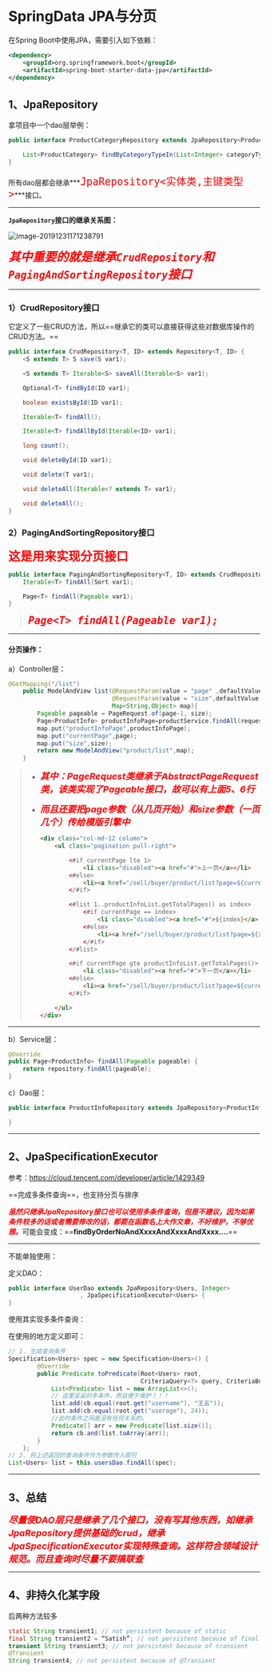 # SpringData JPA与分页

在Spring Boot中使用JPA，需要引入如下依赖：

```xml
<dependency>
	<groupId>org.springframework.boot</groupId>
	<artifactId>spring-boot-starter-data-jpa</artifactId>
</dependency>
```



## 1、JpaRepository

拿项目中一个dao层举例：

```java
public interface ProductCategoryRepository extends JpaRepository<ProductCategory,Integer> {

    List<ProductCategory> findByCategoryTypeIn(List<Integer> categoryTypeList);
}
```

所有dao层都会继承***<font color='red' size=5>`JpaRepository<实体类,主键类型>`</font>***接口。

------

**`JpaRepository`接口的继承关系图：**



![image-20191231171238791](../PicSource/image-20191231171238791.png)

<font color='red' size=5>***其中重要的就是继承`CrudRepository`和`PagingAndSortingRepository`接口***</font>

------



### 1）CrudRepository接口

它定义了一些CRUD方法，所以==继承它的类可以直接获得这些对数据库操作的CRUD方法。==

```java
public interface CrudRepository<T, ID> extends Repository<T, ID> {
    <S extends T> S save(S var1);

    <S extends T> Iterable<S> saveAll(Iterable<S> var1);

    Optional<T> findById(ID var1);

    boolean existsById(ID var1);

    Iterable<T> findAll();

    Iterable<T> findAllById(Iterable<ID> var1);

    long count();

    void deleteById(ID var1);

    void delete(T var1);

    void deleteAll(Iterable<? extends T> var1);

    void deleteAll();
}
```



### 2）PagingAndSortingRepository接口

**<font color='red' size=5>这是用来实现分页接口</font>**

```java
public interface PagingAndSortingRepository<T, ID> extends CrudRepository<T, ID> {
    Iterable<T> findAll(Sort var1);

    Page<T> findAll(Pageable var1);
}
```

> ***<font color='red' size=5>`Page<T> findAll(Pageable var1);`</font>***

------



#### **分页操作：**

a）Controller层：

```java
@GetMapping("/list")
    public ModelAndView list(@RequestParam(value = "page" ,defaultValue="1") Integer page,
                             @RequestParam(value = "size",defaultValue = "10") Integer size,
                             Map<String,Object> map){
        Pageable pageable = PageRequest.of(page-1, size);
        Page<ProductInfo> productInfoPage=productService.findAll(request);
        map.put("productInfoPage",productInfoPage);
        map.put("currentPage",page);
        map.put("size",size);
        return new ModelAndView("product/list",map);
    }
```

> - <font color='red' size = 4>***其中：PageRequest类继承于AbstractPageRequest类，该类实现了Pageable接口，故可以有上面5、6行***</font>
>
> - <font color='red' size = 4>***而且还要把page参数（从几页开始）和size参数（一页几个）传给模版引擎中***</font>
>
>   ```html
>   <div class="col-md-12 column">
>       <ul class="pagination pull-right">
>   
>           <#if currentPage lte 1>
>               <li class="disabled"><a href="#">上一页</a></li>
>           <#else>
>               <li><a href="/sell/buyer/product/list?page=${currentPage-1}&size=${size}">上一页</a></li>
>           </#if>
>   
>           <#list 1..productInfoList.getTotalPages() as index>
>               <#if currentPage == index>
>                   <li class="disabled"><a href="#">${index}</a> </li>
>               <#else>
>                   <li><a href="/sell/buyer/product/list?page=${index}&size=${size}">${index}</a></li>
>               </#if>
>           </#list>
>   
>           <#if currentPage gte productInfoList.getTotalPages()>
>               <li class="disabled"><a href="#">下一页</a></li>
>           <#else>
>               <li><a href="/sell/buyer/product/list?page=${currentPage+1}&size=${size}">下一页</a></li>
>           </#if>
>   
>       </ul>
>   </div>
>   ```

------

b）Service层：

```java
@Override
public Page<ProductInfo> findAll(Pageable pageable) {
    return repository.findAll(pageable);
}
```



c）Dao层：

```java
public interface ProductInfoRepository extends JpaRepository<ProductInfo,String>{

}
```

------

## 2、JpaSpecificationExecutor

参考：https://cloud.tencent.com/developer/article/1429349

==完成多条件查询==，也支持分页与排序

<font color='red'>***虽然只继承JpaRepository接口也可以使用多条件查询，但是不建议，因为如果条件较多的话或者需要修改的话，都要在函数名上大作文章，不好维护，不够优雅。***</font>可能会变成：==**findByOrderNoAndXxxxAndXxxxAndXxxx....**==

------

不能单独使用：

定义DAO：

```java
public interface UserDao extends JpaRepository<Users, Integer>
					, JpaSpecificationExecutor<Users> {
}
```

使用其实现多条件查询：

在使用的地方定义即可：

```java
// 1. 生成查询条件
Specification<Users> spec = new Specification<Users>() {
        @Override
        public Predicate toPredicate(Root<Users> root,
                                     CriteriaQuery<?> query, CriteriaBuilder cb) {
            List<Predicate> list = new ArrayList<>();
          	// 这里妥妥的多条件，而且便于维护！！！
            list.add(cb.equal(root.get("username"), "王五"));
            list.add(cb.equal(root.get("userage"), 24));
            //此时条件之间是没有任何关系的。
            Predicate[] arr = new Predicate[list.size()];
            return cb.and(list.toArray(arr));
        }
    };
// 2. 将上述返回的查询条件作为参数传入即可
List<Users> list = this.usersDao.findAll(spec);
```

------

## 3、总结

<font color='red' size =4>***尽量使DAO层只是继承了几个接口，没有写其他东西，如继承JpaRepository提供基础的crud，继承JpaSpecificationExecutor实现特殊查询。这样符合领域设计规范。而且查询时尽量不要搞联查***</font>

------

## 4、非持久化某字段

后两种方法较多

```java
static String transient1; // not persistent because of static
final String transient2 = “Satish”; // not persistent because of final
transient String transient3; // not persistent because of transient
@Transient
String transient4; // not persistent because of @Transient
```

